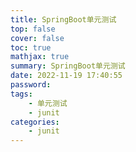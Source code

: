 ```yaml
---
title: SpringBoot单元测试
top: false
cover: false
toc: true
mathjax: true
summary: SpringBoot单元测试
date: 2022-11-19 17:40:55
password:
tags:
    - 单元测试
    - junit
categories:
    - junit
---
```


